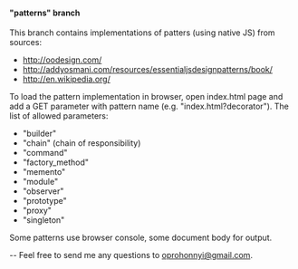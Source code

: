 #### "patterns" branch
This branch contains implementations of patters (using native JS) from sources:
- http://oodesign.com/
- http://addyosmani.com/resources/essentialjsdesignpatterns/book/
- http://en.wikipedia.org/

To load the pattern implementation in browser, open index.html page and add a GET parameter with pattern name (e.g. "index.html?decorator").
The list of allowed parameters:
- "builder"
- "chain" (chain of responsibility)
- "command"
- "factory_method"
- "memento"
- "module" 
- "observer"
- "prototype"
- "proxy"
- "singleton"

Some patterns use browser console, some document body for output.


--
Feel free to send me any questions to oprohonnyi@gmail.com.
